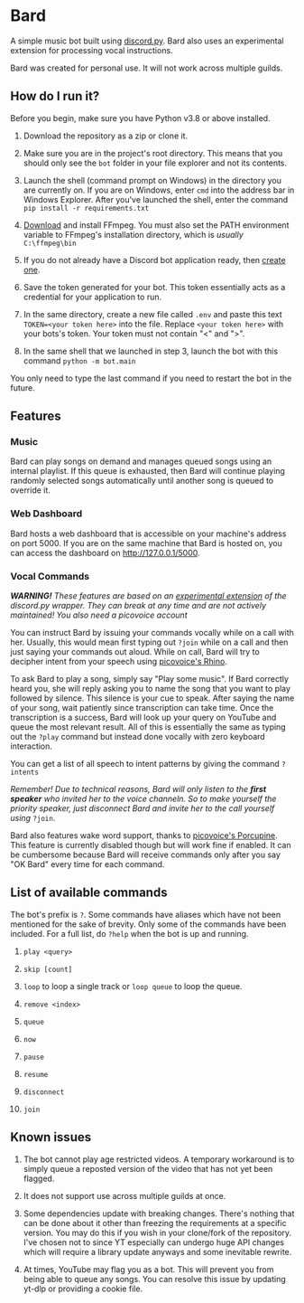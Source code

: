 # Bard

A simple music bot built using [discord.py](https://github.com/Rapptz/discord.py). Bard also uses an experimental extension for processing vocal instructions.

Bard was created for personal use. It will not work across multiple guilds.

## How do I run it?

Before you begin, make sure you have Python v3.8 or above installed.

1. Download the repository as a zip or clone it.

2. Make sure you are in the project's root directory. This means that you should only see the `bot` folder in your file explorer and not its contents.

3. Launch the shell (command prompt on Windows) in the directory you are currently on. If you are on Windows, enter `cmd` into the address bar in Windows Explorer. After you've launched the shell, enter the command `pip install -r requirements.txt`

4. [Download](https://ffmpeg.org/download.html) and install FFmpeg. You must also set the PATH environment variable to FFmpeg's installation directory, which is _usually_ `C:\ffmpeg\bin`

5. If you do not already have a Discord bot application ready, then [create one](https://discord.com/developers/applications).

6. Save the token generated for your bot. This token essentially acts as a credential for your application to run.

7. In the same directory, create a new file called `.env` and paste this text `TOKEN=<your token here>` into the file. Replace `<your token here>` with your bots's token. Your token must not contain "<" and ">".

8. In the same shell that we launched in step 3, launch the bot with this command `python -m bot.main`

You only need to type the last command if you need to restart the bot in the future.

## Features

### Music

Bard can play songs on demand and manages queued songs using an internal playlist. If this queue is exhausted, then Bard will continue playing randomly selected songs automatically until another song is queued to override it.

### Web Dashboard

Bard hosts a web dashboard that is accessible on your machine's address on port 5000. If you are on the same machine that Bard is hosted on, you can access the dashboard on http://127.0.0.1/5000.

### Vocal Commands

**_WARNING!_** _These features are based on an [experimental extension](https://github.com/imayhaveborkedit/discord-ext-voice-recv) of the discord.py wrapper. They can break at any time and are not actively maintained! You also need a picovoice account_

You can instruct Bard by issuing your commands vocally while on a call with her. Usually, this would mean first typing out `?join` while on a call and then just saying your commands out aloud. While on call, Bard will try to decipher intent from your speech using [picovoice's Rhino](https://picovoice.ai/platform/rhino/).

To ask Bard to play a song, simply say "Play some music". If Bard correctly heard you, she will reply asking you to name the song that you want to play followed by silence. This silence is your cue to speak. After saying the name of your song, wait patiently since transcription can take time. Once the transcription is a success, Bard will look up your query on YouTube and queue the most relevant result. All of this is essentially the same as typing out the `?play` command but instead done vocally with zero keyboard interaction.

You can get a list of all speech to intent patterns by giving the command `?intents`

_Remember! Due to technical reasons, Bard will only listen to the **first speaker** who invited her to the voice channeln. So to make yourself the priority speaker, just disconnect Bard and invite her to the call yourself using_ `?join`.

Bard also features wake word support, thanks to [picovoice's Porcupine](https://picovoice.ai/docs/porcupine/). This feature is currently disabled though but will work fine if enabled. It can be cumbersome because Bard will receive commands only after you say "OK Bard" every time for each command.

## List of available commands

The bot's prefix is `?`. Some commands have aliases which have not been mentioned for the sake of brevity. Only some of the commands have been included. For a full list, do `?help` when the bot is up and running.

1.  `play <query>`

2.  `skip [count]`

3.  `loop` to loop a single track or `loop queue` to loop the queue.

4.  `remove <index>`

5.  `queue`

6.  `now`

7.  `pause`

8.  `resume`

9.  `disconnect`

10. `join`

## Known issues

1. The bot cannot play age restricted videos. A temporary workaround is to simply queue a reposted version of the video that has not yet been flagged.

2. It does not support use across multiple guilds at once.

3. Some dependencies update with breaking changes. There's nothing that can be done about it other than freezing the requirements at a specific version. You may do this if you wish in your clone/fork of the repository. I've chosen not to since YT especially can undergo huge API changes which will require a library update anyways and some inevitable rewrite.

4. At times, YouTube may flag you as a bot. This will prevent you from being able to queue any songs. You can resolve this issue by updating yt-dlp or providing a cookie file.
